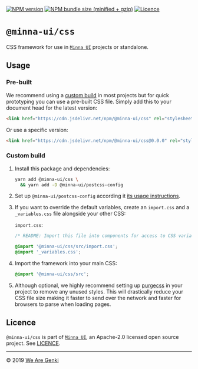 [![NPM version](https://img.shields.io/npm/v/@minna-ui/css.svg)](https://www.npmjs.com/package/@minna-ui/css)
[![NPM bundle size (minified + gzip)](https://img.shields.io/bundlephobia/minzip/@minna-ui/css.svg)](https://bundlephobia.com/result?p=@minna-ui/css)
[![Licence](https://img.shields.io/npm/l/@minna-ui/css.svg)](https://github.com/WeAreGenki/minna-ui/blob/master/LICENCE)

# `@minna-ui/css`

CSS framework for use in [`Minna UI`](https://github.com/WeAreGenki/minna-ui) projects or standalone.

## Usage

### Pre-built

We recommend using a [custom build](#custom-build) in most projects but for quick prototyping you can use a pre-built CSS file. Simply add this to your document head for the latest version:

```html
<link href="https://cdn.jsdelivr.net/npm/@minna-ui/css" rel="stylesheet" />
```

Or use a specific version:

<!-- prettier-ignore -->
```html
<link href="https://cdn.jsdelivr.net/npm/@minna-ui/css@0.0.0" rel="stylesheet"/>
```

### Custom build

1. Install this package and dependencies:

   ```sh
   yarn add @minna-ui/css \
     && yarn add -D @minna-ui/postcss-config
   ```

1. Set up `@minna-ui/postcss-config` according it [its usage instructions](https://github.com/WeAreGenki/minna-ui/tree/master/utils/postcss-config).

1. If you want to override the default variables, create an `import.css` and a `_variables.css` file alongside your other CSS:

   `import.css`:

   ```css
   /* README: Import this file into components for access to CSS variables */

   @import '@minna-ui/css/src/import.css';
   @import '_variables.css';
   ```

1. Import the framework into your main CSS:

   ```css
   @import '@minna-ui/css/src';
   ```

1. Although optional, we highly recommend setting up [purgecss](https://github.com/FullHuman/purgecss) in your project to remove any unused styles. This will drastically reduce your CSS file size making it faster to send over the network and faster for browsers to parse when loading pages.

## Licence

`@minna-ui/css` is part of [`Minna UI`](https://github.com/WeAreGenki/minna-ui), an Apache-2.0 licensed open source project. See [LICENCE](https://github.com/WeAreGenki/minna-ui/blob/master/LICENCE).

---

© 2019 [We Are Genki](https://wearegenki.com)
